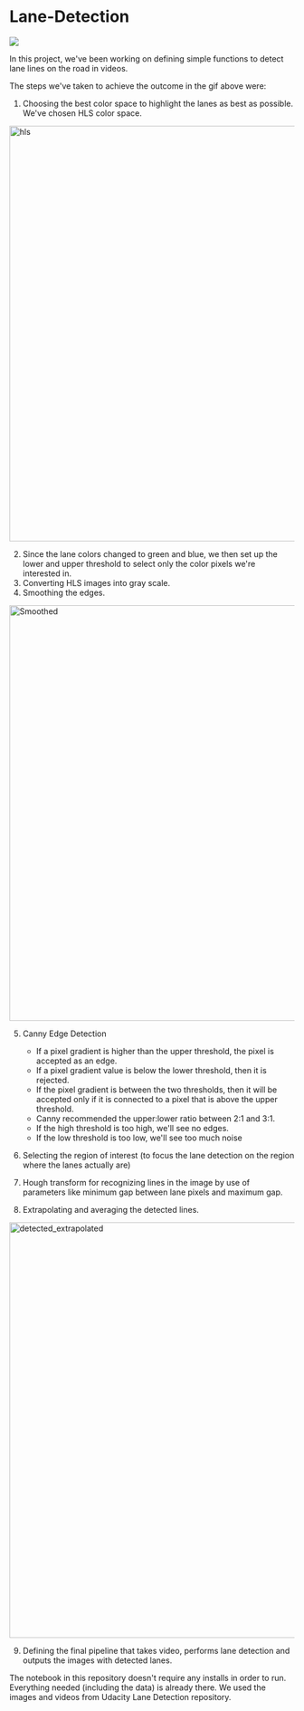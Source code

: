 # Lane-Detection
![](Preview01.gif)

In this project, we've been working on defining simple functions to detect lane lines on the road in videos.


The steps we've taken to achieve the outcome in the gif above were:
1. Choosing the best color space to highlight the lanes as best as possible. We've chosen HLS color space.
<img width="734" alt="hls" src="https://user-images.githubusercontent.com/83698104/118475072-17b28c80-b70c-11eb-8911-b085dcb7e131.png">

2. Since the lane colors changed to green and blue, we then set up the lower and upper threshold to select only the color pixels we're interested in.
3. Converting HLS images into gray scale.
4. Smoothing the edges.
<img width="734" alt="Smoothed" src="https://user-images.githubusercontent.com/83698104/118475546-ade6b280-b70c-11eb-8059-450e53872570.png">

5. Canny Edge Detection

   - If a pixel gradient is higher than the upper threshold, the pixel is accepted as an edge.
   - If a pixel gradient value is below the lower threshold, then it is rejected.
   - If the pixel gradient is between the two thresholds, then it will be accepted only if it is connected to a pixel that is above the upper threshold.
   - Canny recommended the upper:lower ratio between 2:1 and 3:1.
   - If the high threshold is too high, we'll see no edges.
   - If the low threshold is too low, we'll see too much noise

6. Selecting the region of interest (to focus the lane detection on the region where the lanes actually are)
7. Hough transform for recognizing lines in the image by use of parameters like minimum gap between lane pixels and maximum gap.
8. Extrapolating and averaging the detected lines.
<img width="734" alt="detected_extrapolated" src="https://user-images.githubusercontent.com/83698104/118476017-4a10b980-b70d-11eb-97eb-55afa5830e1f.png">

9. Defining the final pipeline that takes video, performs lane detection and outputs the images with detected lanes.

The notebook in this repository doesn't require any installs in order to run. Everything needed (including the data) is already there. We used the images and videos from Udacity Lane Detection repository.

